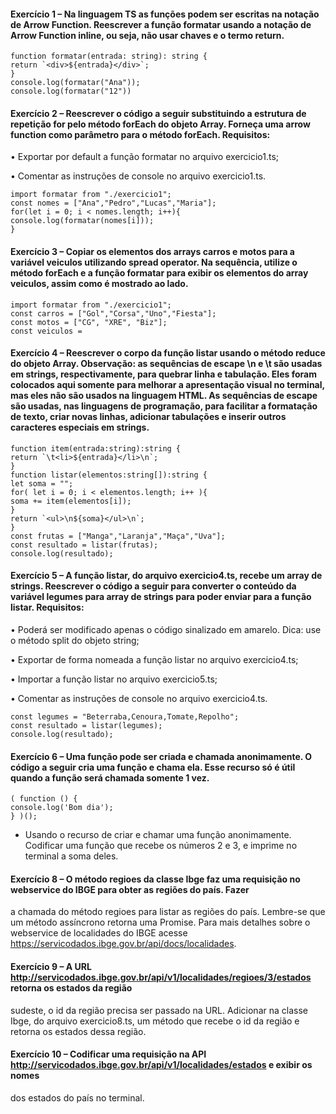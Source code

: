 #### Exercício 1 – Na linguagem TS as funções podem ser escritas na notação de Arrow Function. Reescrever a função formatar usando a notação de Arrow Function inline, ou seja, não usar chaves e o termo return.
```
function formatar(entrada: string): string {
return `<div>${entrada}</div>`;
}
console.log(formatar("Ana"));
console.log(formatar("12"))
```

#### Exercício 2 – Reescrever o código a seguir substituindo a estrutura de repetição for pelo método forEach do objeto Array. Forneça uma arrow function como parâmetro para o método forEach. Requisitos:
• Exportar por default a função formatar no arquivo exercicio1.ts;

• Comentar as instruções de console no arquivo exercicio1.ts.
```
import formatar from "./exercicio1";
const nomes = ["Ana","Pedro","Lucas","Maria"];
for(let i = 0; i < nomes.length; i++){
console.log(formatar(nomes[i]));
}
```
#### Exercício 3 – Copiar os elementos dos arrays carros e motos para a variável veiculos utilizando spread operator. Na sequência, utilize o método forEach e a função formatar para exibir os elementos do array veiculos, assim como é mostrado ao lado.
```
import formatar from "./exercicio1";
const carros = ["Gol","Corsa","Uno","Fiesta"];
const motos = ["CG", "XRE", "Biz"];
const veiculos =
```

#### Exercício 4 – Reescrever o corpo da função listar usando o método reduce do objeto Array. Observação: as sequências de escape \n e \t são usadas em strings, respectivamente, para quebrar linha e tabulação. Eles foram colocados aqui somente para melhorar a apresentação visual no terminal, mas eles não são usados na linguagem HTML. As sequências de escape são usadas, nas linguagens de programação, para facilitar a formatação de texto, criar novas linhas, adicionar tabulações e inserir outros caracteres especiais em strings.
```
function item(entrada:string):string {
return `\t<li>${entrada}</li>\n`;
}
function listar(elementos:string[]):string {
let soma = "";
for( let i = 0; i < elementos.length; i++ ){
soma += item(elementos[i]);
}
return `<ul>\n${soma}</ul>\n`;
}
const frutas = ["Manga","Laranja","Maça","Uva"];
const resultado = listar(frutas);
console.log(resultado);
```
#### Exercício 5 – A função listar, do arquivo exercicio4.ts, recebe um array de strings. Reescrever o código a seguir para converter o conteúdo da variável legumes para array de strings para poder enviar para a função listar. Requisitos:

• Poderá ser modificado apenas o código sinalizado em amarelo. Dica:
use o método split do objeto string;

• Exportar de forma nomeada a função listar no arquivo
exercicio4.ts;

• Importar a função listar no arquivo exercicio5.ts;

• Comentar as instruções de console no arquivo exercicio4.ts.
```
const legumes = "Beterraba,Cenoura,Tomate,Repolho";
const resultado = listar(legumes);
console.log(resultado);
```

#### Exercício 6 – Uma função pode ser criada e chamada anonimamente. O código a seguir cria uma função e chama ela. Esse recurso só é útil quando a função será chamada somente 1 vez. 
```
( function () {
console.log('Bom dia');
} )();
```
-  Usando o recurso de criar e chamar uma função anonimamente. Codificar uma função que recebe os números 2 e 3, e imprime no terminal a soma deles.

#### Exercício 8 – O método regioes da classe Ibge faz uma requisição no webservice do IBGE para obter as regiões do país. Fazer
a chamada do método regioes para listar as regiões do país. Lembre-se que um método assíncrono retorna uma Promise.
Para mais detalhes sobre o webservice de localidades do IBGE acesse https://servicodados.ibge.gov.br/api/docs/localidades.

#### Exercício 9 – A URL http://servicodados.ibge.gov.br/api/v1/localidades/regioes/3/estados retorna os estados da região
sudeste, o id da região precisa ser passado na URL. Adicionar na classe Ibge, do arquivo exercicio8.ts, um método que recebe
o id da região e retorna os estados dessa região.

#### Exercício 10 – Codificar uma requisição na API http://servicodados.ibge.gov.br/api/v1/localidades/estados e exibir os nomes
dos estados do país no terminal.

